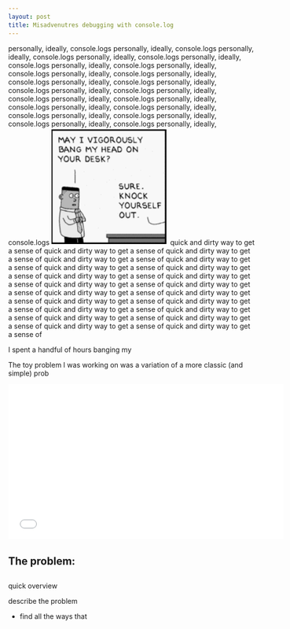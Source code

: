 ```yaml
---
layout: post
title: Misadvenutres debugging with console.log
---
```



personally, ideally, console.logs personally, ideally, console.logs personally, ideally, console.logs personally, ideally, console.logs personally, ideally, console.logs personally, ideally, console.logs personally, ideally, console.logs personally, ideally, console.logs personally, ideally, console.logs personally, ideally, console.logs personally, ideally, console.logs personally, ideally, console.logs personally, ideally, console.logs personally, ideally, console.logs personally, ideally, console.logs personally, ideally, console.logs personally, ideally, console.logs personally, ideally, console.logs personally, ideally, console.logs personally, ideally, console.logs personally, ideally, console.logs 
<img class='comic' src="/public/dilbert-comic.png">
quick and dirty way to get a sense of quick and dirty way to get a sense of quick and dirty way to get a sense of quick and dirty way to get a sense of quick and dirty way to get a sense of quick and dirty way to get a sense of quick and dirty way to get a sense of quick and dirty way to get a sense of quick and dirty way to get a sense of quick and dirty way to get a sense of quick and dirty way to get a sense of quick and dirty way to get a sense of quick and dirty way to get a sense of quick and dirty way to get a sense of quick and dirty way to get a sense of quick and dirty way to get a sense of quick and dirty way to get a sense of quick and dirty way to get a sense of quick and dirty way to get a sense of quick and dirty way to get a sense of quick and dirty way to get a sense of 



I spent a handful of hours banging my 

The toy problem I was working on was a variation of a more classic (and simple) prob
<iframe width="560" height="315" src="//www.youtube.com/embed/9QduzzW10uA" frameborder="0" allowfullscreen></iframe>


## The problem:

## 

quick overview

describe the problem
- find all the ways that 